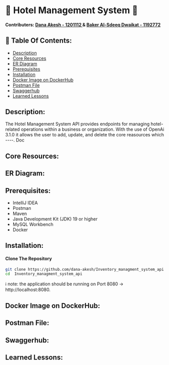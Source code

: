 # 🏨 Hotel Management System 🏨
#### Contributers:  <a href="https://github.com/dana-akesh"> Dana Akesh - 1201112 </a> &  <a href="https://github.com/BakerDwaikat"> Baker Al-Sdeeq Dwaikat - 1192772 </a>

## 🔖 Table Of Contents:
- [Description](#description)
- [Core Resources](#core-resources)
- [ER Diagram](#er-diagram)
- [Prerequisites](#prerequisites)
- [Installation](#installation)
- [Docker Image on DockerHub](#docker-image-on-dockerhub)
- [Postman File](#postman-file)
- [Swaggerhub](#swaggerhub)
- [Learned Lessons](#learned-lessons)

## Description:
The Hotel Management System API provides endpoints for managing hotel-related operations within a business or organization. With the use of OpenAi 3.1.0 it allows the user to add, update, and delete the core reasources which ----. Doc


## Core Resources:


## ER Diagram:


## Prerequisites:
  - IntelliJ IDEA 
  - Postman
  - Maven
  - Java Development Kit (JDK) 19 or higher
  - MySQL Workbench
  - Docker


## Installation:
#### Clone The Repository
```bash
git clone https://github.com/dana-akesh/Inventory_managment_system_api
cd  Inventory_managment_system_api
```
ℹ️ note: the application should be running on Port 8080 -> http://localhost:8080. 


## Docker Image on DockerHub:


## Postman File:


## Swaggerhub:


## Learned Lessons:
